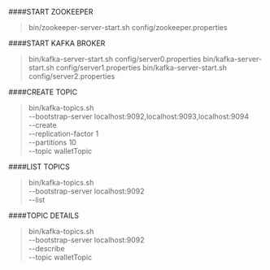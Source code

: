 
####START ZOOKEEPER
>bin/zookeeper-server-start.sh config/zookeeper.properties

####START KAFKA BROKER
>bin/kafka-server-start.sh config/server0.properties
bin/kafka-server-start.sh config/server1.properties
bin/kafka-server-start.sh config/server2.properties

####CREATE TOPIC
>bin/kafka-topics.sh \
--bootstrap-server  localhost:9092,localhost:9093,localhost:9094 \
--create \
--replication-factor 1 \
--partitions 10 \
--topic walletTopic

####LIST TOPICS
>bin/kafka-topics.sh \
--bootstrap-server localhost:9092 \
--list

####TOPIC DETAILS
>bin/kafka-topics.sh \
--bootstrap-server localhost:9092 \
--describe \
--topic walletTopic
